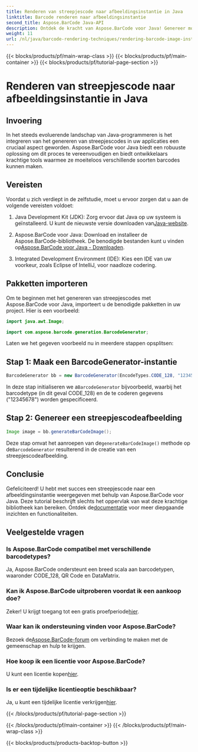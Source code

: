 ```yaml
---
title: Renderen van streepjescode naar afbeeldingsinstantie in Java
linktitle: Barcode renderen naar afbeeldingsinstantie
second_title: Aspose.BarCode Java-API
description: Ontdek de kracht van Aspose.BarCode voor Java! Genereer moeiteloos barcodes in verschillende typen met deze robuuste bibliotheek.
weight: 11
url: /nl/java/barcode-rendering-techniques/rendering-barcode-image-instance/
---
```


{{< blocks/products/pf/main-wrap-class >}}
{{< blocks/products/pf/main-container >}}
{{< blocks/products/pf/tutorial-page-section >}}

# Renderen van streepjescode naar afbeeldingsinstantie in Java


## Invoering

In het steeds evoluerende landschap van Java-programmeren is het integreren van het genereren van streepjescodes in uw applicaties een cruciaal aspect geworden. Aspose.BarCode voor Java biedt een robuuste oplossing om dit proces te vereenvoudigen en biedt ontwikkelaars krachtige tools waarmee ze moeiteloos verschillende soorten barcodes kunnen maken.

## Vereisten

Voordat u zich verdiept in de zelfstudie, moet u ervoor zorgen dat u aan de volgende vereisten voldoet:

1.  Java Development Kit (JDK): Zorg ervoor dat Java op uw systeem is geïnstalleerd. U kunt de nieuwste versie downloaden van[Java-website](https://www.oracle.com/java/technologies/javase-downloads.html).

2.  Aspose.BarCode voor Java: Download en installeer de Aspose.BarCode-bibliotheek. De benodigde bestanden kunt u vinden op[Aspose.BarCode voor Java - Downloaden](https://releases.aspose.com/barcode/java/).

3. Integrated Development Environment (IDE): Kies een IDE van uw voorkeur, zoals Eclipse of IntelliJ, voor naadloze codering.

## Pakketten importeren

Om te beginnen met het genereren van streepjescodes met Aspose.BarCode voor Java, importeert u de benodigde pakketten in uw project. Hier is een voorbeeld:

```java
import java.awt.Image;

import com.aspose.barcode.generation.BarcodeGenerator;
```

Laten we het gegeven voorbeeld nu in meerdere stappen opsplitsen:

## Stap 1: Maak een BarcodeGenerator-instantie

```java
BarcodeGenerator bb = new BarcodeGenerator(EncodeTypes.CODE_128, "12345678");
```

 In deze stap initialiseren we a`BarcodeGenerator` bijvoorbeeld, waarbij het barcodetype (in dit geval CODE_128) en de te coderen gegevens ("12345678") worden gespecificeerd.

## Stap 2: Genereer een streepjescodeafbeelding

```java
Image image = bb.generateBarCodeImage();
```

 Deze stap omvat het aanroepen van de`generateBarCodeImage()` methode op de`BarcodeGenerator` resulterend in de creatie van een streepjescodeafbeelding.

## Conclusie

 Gefeliciteerd! U hebt met succes een streepjescode naar een afbeeldingsinstantie weergegeven met behulp van Aspose.BarCode voor Java. Deze tutorial beschrijft slechts het oppervlak van wat deze krachtige bibliotheek kan bereiken. Ontdek de[documentatie](https://reference.aspose.com/barcode/java/) voor meer diepgaande inzichten en functionaliteiten.

## Veelgestelde vragen

### Is Aspose.BarCode compatibel met verschillende barcodetypes?
Ja, Aspose.BarCode ondersteunt een breed scala aan barcodetypen, waaronder CODE_128, QR Code en DataMatrix.

### Kan ik Aspose.BarCode uitproberen voordat ik een aankoop doe?
 Zeker! U krijgt toegang tot een gratis proefperiode[hier](https://releases.aspose.com/).

### Waar kan ik ondersteuning vinden voor Aspose.BarCode?
 Bezoek de[Aspose.BarCode-forum](https://forum.aspose.com/c/barcode/13) om verbinding te maken met de gemeenschap en hulp te krijgen.

### Hoe koop ik een licentie voor Aspose.BarCode?
 U kunt een licentie kopen[hier](https://purchase.aspose.com/buy).

### Is er een tijdelijke licentieoptie beschikbaar?
 Ja, u kunt een tijdelijke licentie verkrijgen[hier](https://purchase.aspose.com/temporary-license/).

{{< /blocks/products/pf/tutorial-page-section >}}

{{< /blocks/products/pf/main-container >}}
{{< /blocks/products/pf/main-wrap-class >}}

{{< blocks/products/products-backtop-button >}}

